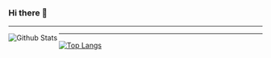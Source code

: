 ### Hi there 👋

<!--
**masterdodo/masterdodo** is a ✨ _special_ ✨ repository because its `README.md` (this file) appears on your GitHub profile.

Here are some ideas to get you started:

- 🔭 I’m currently working on ...
- 🌱 I’m currently learning ...
- 👯 I’m looking to collaborate on ...
- 🤔 I’m looking for help with ...
- 💬 Ask me about ...
- 📫 How to reach me: ...
- 😄 Pronouns: ...
- ⚡ Fun fact: ...
-->

---

<img align="left" alt="Github Stats" src="https://github-readme-stats.vercel.app/api?username=masterdodo&show_icons=true&hide_border=true&count_private=true&theme=tokyonight">

---

[![Top Langs](https://github-readme-stats.vercel.app/api/top-langs/?username=masterdodo)](https://github.com/anuraghazra/github-readme-stats)
